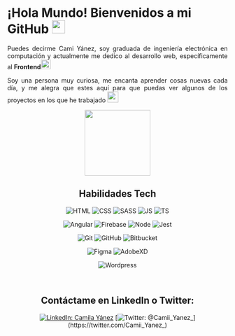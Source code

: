 # ¡Hola Mundo! Bienvenidos a mi GitHub <img src="https://simpleicons.org/icons/github.svg" width="30">


<p style="text-align: justify">Puedes decirme Cami Yánez, soy graduada de ingeniería electrónica en computación y actualmente me dedico al desarrollo web, específicamente al <b>Frontend</b><img src="https://img.icons8.com/nolan/64/like.png"/ width=22></p>
<p style="text-align: justify">Soy una persona muy curiosa, me encanta aprender cosas nuevas cada día, y me alegra que estes aquí para que puedas ver algunos de los proyectos en los que he trabajado <img src="https://img.icons8.com/nolan/64/christmas-star.png" width=25/></p>

<div align="center">
  
<img width=150 src="https://i.pinimg.com/originals/f2/ce/c9/f2cec98f06e8f66ff0bcfb2ffdb413eb.jpg">
<br>  
  
## Habilidades Tech

![HTML](https://img.shields.io/badge/html--yellow?style=social&logo=HTML5)
![CSS](https://img.shields.io/badge/css--yellow?style=social&logo=CSS3)
![SASS](https://img.shields.io/badge/Sass--yellow?style=social&logo=Sass)
![JS](https://img.shields.io/badge/JavaScript--yellow?style=social&logo=JavaScript)
![TS](https://img.shields.io/badge/TypeScript--yellow?style=social&logo=TypeScript)

![Angular](https://img.shields.io/badge/Angular--yellow?style=social&logo=Angular)
![Firebase](https://img.shields.io/badge/Firebase--yellow?style=social&logo=Firebase)
![Node](https://img.shields.io/badge/Node--yellow?style=social&logo=Node.js)
![Jest](https://img.shields.io/badge/Jest--yellow?style=social&logo=Jest)

![Git](https://img.shields.io/badge/Git--yellow?style=social&logo=Git)
![GitHub](https://img.shields.io/badge/GitHub--yellow?style=social&logo=GitHub)
![Bitbucket](https://img.shields.io/badge/Bitbucket--yellow?style=social&logo=Bitbucket)

![Figma](https://img.shields.io/badge/Figma--yellow?style=social&logo=Figma)
![AdobeXD](https://img.shields.io/badge/AdobeXD--yellow?style=social&logo=Adobe-XD)

![Wordpress](https://img.shields.io/badge/Wordpress--yellow?style=social&logo=Wordpress)

<br>

## Contáctame en LinkedIn o Twitter: 
  
  [![LinkedIn: Camila Yánez](https://img.shields.io/badge/LinkedIn--blueviolet?style=for-the-badge&logo=LinkedIn&link=http:www.linkedin.com/in/camila-y%C3%A1nez)](https://www.linkedin.com/in/camila-y%C3%A1nez/)
  [![Twitter: @Camii_Yanez_](https://img.shields.io/badge/Twitter--blueviolet?style=for-the-badge&logo=twitter&link=https://twitter.com/Camii_Yanez_)](https://twitter.com/Camii_Yanez_)

</div>

